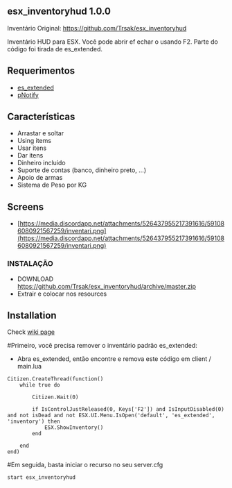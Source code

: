 ## esx_inventoryhud 1.0.0

Inventário Original: https://github.com/Trsak/esx_inventoryhud

Inventário HUD para ESX. Você pode abrir ef echar o usando F2. Parte do código foi tirada de es_extended.

## Requerimentos
* [es_extended](https://github.com/ESX-Org/es_extended)
* [pNotify](https://forum.fivem.net/t/release-pnotify-in-game-js-notifications-using-noty/20659)

## Características
- Arrastar e soltar
- Using items
- Usar itens
- Dar itens
- Dinheiro incluído
- Suporte de contas (banco, dinheiro preto, ...)
- Apoio de armas
- Sistema de Peso por KG

## Screens
* [https://media.discordapp.net/attachments/526437955217391616/591086080921567259/inventari.png](https://media.discordapp.net/attachments/526437955217391616/591086080921567259/inventari.png)

### INSTALAÇÃO
- DOWNLOAD https://github.com/Trsak/esx_inventoryhud/archive/master.zip
- Extrair e colocar nos resources

## Installation
Check [wiki page](https://github.com/Trsak/esx_inventoryhud/wiki)


#Primeiro, você precisa remover o inventário padrão es_extended:

* Abra es_extended, então encontre e remova este código em client / main.lua

```
Citizen.CreateThread(function()
	while true do

		Citizen.Wait(0)

		if IsControlJustReleased(0, Keys['F2']) and IsInputDisabled(0) and not isDead and not ESX.UI.Menu.IsOpen('default', 'es_extended', 'inventory') then
			ESX.ShowInventory()
		end

	end
end)
```


#Em seguida, basta iniciar o recurso no seu server.cfg
```
start esx_inventoryhud
```
